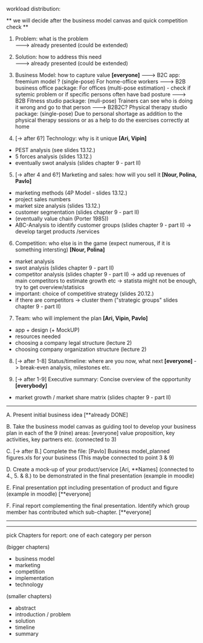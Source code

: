 workload distribution: 

** we will decide after the business model canvas and quick competition check ** 

1. Problem: what is the problem   
---> already presented (could be extended)

2. Solution: how to address this need  
 ---> already presented (could be extended)

3. Business Model: how to capture value **[everyone]**
---> B2C app: freemium model ? (single-pose) For home-office workers
---> B2B business office package: For offices (multi-pose estimation) - check if sytemic problem or if specific persons often have bad posture 
---> B2B Fitness studio package: (muli-pose) Trainers can see who is doing it wrong and go to that person 
---> B2B2C? Physical therapy studio package: (single-pose) Due to personal shortage as addition to the physical therapy sessions or as a help to do the exercises correctly at home

4. [-> after 6?] Technology: why is it unique **[Ari, Vipin]**
 * PEST analysis (see slides 13.12.)
 * 5 forces analysis (slides 13.12.)
 * eventually swot analysis (slides chapter 9 - part II)
    
5. [-> after 4 and 6?] Marketing and sales: how will you sell it **[Nour, Polina, Pavlo]**
 * marketing methods (4P Model - slides 13.12.) 
 * project sales numbers
 * market size analysis (slides 13.12.)
 * customer segmentation (slides chapter 9 - part II)
 * (eventually value chain (Porter 1985))
 * ABC-Analysis to identify customer groups (slides chapter 9 - part II) -> develop target products /services
   
6. Competition: who else is in the game (expect numerous, if it is something intersting) **[Nour, Polina]**
  * market analysis
  * swot analysis (slides chapter 9 - part II)
  * competitor analysis (slides chapter 9 - part II) -> add up revenues of main competitors to estimate growth etc
                                        -> statista might not be enough, try to get overview/statisics
  * important: choice of competitive strategy (slides 20.12.)
  * if there are competitors -> cluster them ("strategic groups" slides chapter 9 - part II)

7. Team: who will implement the plan **[Ari, Vipin, Pavlo]**
 * app + design (+ MockUP)
 * resources needed
 * choosing a company legal structure (lecture 2)
 * choosing company organization structure (lecture 2)
      
8. [-> after 1-8] Status/timeline: where are you now, what next **[everyone]**  -> break-even analysis, milestones etc.

9. [-> after 1-9] Executive summary: Concise overview of the opportunity  **[everybody]**
* market growth / market share matrix (slides chapter 9 - part II)
_______________________________________________________________________________________________________
A. Present initial business idea [**already DONE]

B. Take the business model canvas 
as guiding tool to develop your business
plan in each of the 9 (nine) areas: [everyone]
value proposition, key activities, key partners etc.
(connected to 3)

C. [-> after B.] Complete the file: [Pavlo]
Business model_planned figures.xls for your business
(This maybe connected to point 3 & 9)

D. Create a mock-up of your product/service [Ari, **Names] (connected to 4., 5. & 8.)
to be demonstrated in the final presentation (example in moodle)

E. Final presentation ppt including presentation of product and figure (example in moodle) [**everyone]

F. Final report complementing the final presentation. Identify which group member has contributed 
which sub-chapter. [**everyone]

------------------------------------------------------------------------------------------------------
-------------------------------
pick Chapters for report: one of each category per person

(bigger chapters)
- business model
- marketing
- competition
- implementation
- technology
  
(smaller chapters)
- abstract
- introduction / problem
- solution
- timeline
- summary



